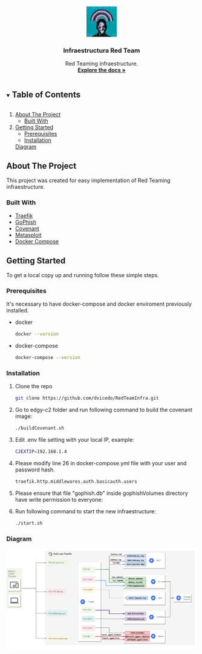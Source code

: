 <!-- PROJECT LOGO -->
<br />
<p align="center">
  <a href="https://github.com/dvicedo/RedTeamInfra">
    <img src="logo.png" alt="Logo" width="80" height="80">
  </a>

  <h3 align="center">Infraestructura Red Team</h3>

  <p align="center">
    Red Teaming infraestructure.
    <br />
    <a href="https://github.com/dvicedo/RedTeamInfra"><strong>Explore the docs »</strong></a>
    <br />
  </p>
</p>



<!-- TABLE OF CONTENTS -->
<details open="open">
  <summary><h2 style="display: inline-block">Table of Contents</h2></summary>
  <ol>
    <li>
      <a href="#about-the-project">About The Project</a>
      <ul>
        <li><a href="#built-with">Built With</a></li>
      </ul>
    </li>
    <li>
      <a href="#getting-started">Getting Started</a>
      <ul>
        <li><a href="#prerequisites">Prerequisites</a></li>
        <li><a href="#installation">Installation</a></li>
      </ul>
      <a href="#diagram">Diagram</a>
    </li>
  </ol>
</details>



<!-- ABOUT THE PROJECT -->
## About The Project

This project was created for easy implementation of Red Teaming infraestructure.

### Built With

* [Traefik]()
* [GoPhish]()
* [Covenant]()
* [Metasploit]()
* [Docker Compose]()


<!-- GETTING STARTED -->
## Getting Started

To get a local copy up and running follow these simple steps.

### Prerequisites

It's necessary to have docker-compose and docker enviroment previously installed. 
* docker
  ```sh
  docker --version
  ```
* docker-compose
  ```sh
  docker-compose --version
  ```


### Installation

1. Clone the repo
   ```sh
   git clone https://github.com/dvicedo/RedTeamInfra.git
   ```
2. Go to edgy-c2 folder and run following command to build the covenant image:
   ```sh
   ./buildCovenant.sh
   ```
3. Edit .env file setting with your local IP, example:
   ```sh
   C2EXTIP=192.168.1.4
   ```
4. Please modify line 26 in docker-compose.yml file with your user and password hash.
   ```sh
   traefik.http.middlewares.auth.basicauth.users
   ```
5. Please ensure that file "gophish.db" inside gophishVolumes directory have write permission to everyone:

6. Run following command to start the new infraestructure:
   ```sh
   ./start.sh
   ```
   
### Diagram
![alt text](https://github.com/dvicedo/RedTeamInfra/blob/main/RedTeamInfra.png)

